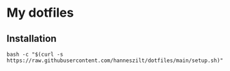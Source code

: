 # My dotfiles

## Installation
```
bash -c "$(curl -s https://raw.githubusercontent.com/hanneszilt/dotfiles/main/setup.sh)"
```
